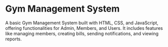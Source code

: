 # Gym Management System

A basic Gym Management System built with HTML, CSS, and JavaScript, offering functionalities for Admin, Members, and Users. It includes features like managing members, creating bills, sending notifications, and viewing reports.


